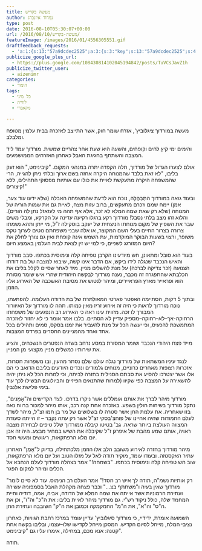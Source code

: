 ```yaml
---
title: מעשה בקדיש
author: נמרוד איזנברג
type: post
date: 2016-08-10T05:30:07+00:00
url: /2016/08/10/מעשה-בקדיש/
featureImage: /images/2016/01/4556305551.gif
draftfeedback_requests:
  - 'a:1:{s:13:"57a9dcdec2525";a:3:{s:3:"key";s:13:"57a9dcdec2525";s:4:"time";s:10:"1470749918";s:7:"user_id";s:8:"91501967";}}'
publicize_google_plus_url:
  - https://plus.google.com/108430814102045194842/posts/TuVCsJavZ1h
publicize_twitter_user:
  - aizenimr
categories:
  - הומור
tags:
  - כל מיני
  - לווייה
  - מקאברי

---
```

<span lang="he-IL">מעשה במורדוך ציגלוביץ</span><span lang="en-US">', </span><span lang="he-IL">אזרח שומר חוק</span><span lang="en-US">, </span><span lang="he-IL">אשר התייצב לאזכרה בבית עלמין מטופח ומלבלב</span><span lang="en-US">.</span>

<span lang="he-IL">והימים ימי קיץ לחים וקופחים</span><span lang="en-US">, </span><span lang="he-IL">והשעה היא שעת אחר צהריים שמשית</span><span lang="en-US">. </span><span lang="he-IL">מורדוך עמד ליד המצבה והשתתף בחגיגת האבל כאחרון האזרחים הממושמעים</span><span lang="en-US">.</span>

<span lang="he-IL">אולם לצערו הגדול של מורדוך</span><span lang="en-US">, </span><span lang="he-IL">חלה הקפדה יתרה במנהגי המקום</span><span lang="en-US">. "</span><span lang="he-IL">קיבינימט</span><span lang="en-US">," </span><span lang="he-IL">הוא זעק בליבו</span><span lang="en-US">, "</span><span lang="he-IL">לא זאת בלבד שהמנוחה היקרה אחזה בשם ארוך ובלתי ניתן להגייה</span><span lang="en-US">, </span><span lang="he-IL">הרי שהמשפחה היקרה מתעקשת לאיית את כולו עם אותיות מפסוקי התהילים</span><span lang="en-US">, </span><span lang="he-IL">ללא קיצורים</span><span lang="en-US">!"</span>

<span lang="he-IL">ובעוד גואה במורדוך התַּבְהֲלָה</span><span lang="en-US">, </span><span lang="he-IL">נוכח הוא לדעת שהמשפחה האבלה </span><span lang="en-US">(</span><span lang="he-IL">שלא ידעו עוד צער</span><span lang="en-US">, </span><span lang="he-IL">אמן</span><span lang="en-US">) </span><span lang="he-IL">יימח שמם וזכרם מתעקשים</span><span lang="en-US">, </span><span lang="he-IL">ברוב עזות מצח</span><span lang="en-US">, </span><span lang="he-IL">לאיית גם את שמות הוריה של המנוחה </span><span lang="en-US">(</span><span lang="he-IL">שלא רק שאת שמה המלא לא זכר</span><span lang="en-US">, </span><span lang="he-IL">אלא אף תהה מי לעזאזל נתן לה הורים</span><span lang="en-US">). </span><span lang="he-IL">והלוא זהו מצב בלתי נסבל</span><span lang="en-US">! </span><span lang="he-IL">מורדוך רקע ברגלו רקיעה עדינה על הקרקע</span><span lang="en-US">, </span><span lang="he-IL">ומבלי משים שבר את השפיץ של מקום מנוחתו הניצחית של יעקב בוסקילה ז</span><span lang="en-US">"</span><span lang="he-IL">ל</span><span lang="en-US">, </span><span lang="he-IL">מי ייתן ותהא נשמתו צרורה בצרור החיים בעלי השם המקוצר</span><span lang="en-US">, </span><span lang="he-IL">או אלה שבני משפחתם נוטים לערוך טקס משופר</span><span lang="en-US">, </span><span lang="he-IL">ורצוי בשעות הבוקר המוקדמות</span><span lang="en-US">, </span><span lang="he-IL">עת השמש אינה קופחת ואין גם צורך לחלק את היום המזורגג לשניים</span><span lang="en-US">, </span><span lang="he-IL">כי למי יש זין לצאת לבית העלמין באמצע היום</span><span lang="en-US">?</span>

<span lang="he-IL">בעוד הוא סובל ומתאונן</span><span lang="en-US">, </span><span lang="he-IL">חש מיודעינו הקרבן טפיחה קלה ונימוסית בכתפו</span><span lang="en-US">. </span><span lang="he-IL">סבב מורדוך והאיש הנכבד שנגלה לידו ביקש</span><span lang="en-US">, </span><span lang="he-IL">אם הדבר אינו קשה</span><span lang="en-US">, </span><span lang="he-IL">שיבוא למצבה של בת דודתו הצנועה </span><span lang="en-US">(</span><span lang="he-IL">זכר צדיקה לברכה</span><span lang="en-US">) </span><span lang="he-IL">על מנת להשלים מניין</span><span lang="en-US">. </span><span lang="he-IL">מיד לאחר שסיים לקלל בליבו את הכלבתא שהתפגרה זה מכבר</span><span lang="en-US">, </span><span lang="he-IL">נענה מורדוך לבקשה היהודית שהרי איש שומר מסורת הוא ופראייר מארץ הפראיירים</span><span lang="en-US">, </span><span lang="he-IL">ומיהר לנטוש את מסיבת האשכבה של האירוע אליו הוזמן</span><span lang="en-US">.</span>

<span lang="he-IL">ובתוך </span><span lang="en-US">5 </span><span lang="he-IL">דקות</span><span lang="en-US">, </span><span lang="he-IL">הסתיימה האפטר פארטי המאולתרת של בת הדודה העלומה</span><span lang="en-US">. </span><span lang="he-IL">להפתעתו</span><span lang="en-US">, </span><span lang="he-IL">נוכח מורדוך לראות כי היה זה אירוע זריז מאין כמותו</span><span lang="en-US">. </span><span lang="he-IL">תהה לו מורדוך על האיוורור המבורך לו זכה</span><span lang="en-US">. </span><span lang="he-IL">מזווית עינו ראה כי האירוע רב הנפגעים של משפחתו הרחוקה-אך</span><span lang="en-US">&#8211;</span><span lang="he-IL">לא</span><span lang="en-US">&#8211;</span><span lang="he-IL">רחוקה</span><span lang="en-US">&#8211;</span><span lang="he-IL">מספיק עדיין לא הסתיים</span><span lang="en-US">. </span><span lang="he-IL">בלבו אמר אומר כי לא יחזור לאזכרה המתמשכת להכעיס</span><span lang="en-US">, </span><span lang="he-IL">וכי יעשה הכל על מנת להעביר את זמנו בסקס</span><span lang="en-US">, </span><span lang="he-IL">סמים ותהילים בכל אחד ואחד מהמניינים החסרים בפרדס המצבות</span><span lang="en-US">.</span>

<span lang="he-IL">מייד פצח היהודי הנכבד ושומר המסורת במסע נרחב בשדה הנפטרים הנשכחים</span><span lang="en-US">, </span><span lang="he-IL">והציע את שירותיו כמשלים מניין מקצועי מן המניין</span><span lang="en-US">.</span>

<span lang="he-IL">לנגד עיניו המשתאות של מורדוך נגלה עולם שלם נסתר מהעין</span><span lang="en-US">, </span><span lang="he-IL">ובו משפחות חסרות</span><span lang="en-US">, </span><span lang="he-IL">אזכרות רצופות מאחרים כרוניים</span><span lang="en-US">, </span><span lang="he-IL">מנוחים גלמודים ונכדים היודעים בליבם הדואב כי הם אלו אשר יצטרכו להסיע את סבתם הסנילית בחזרה לביתה</span><span lang="en-US">, </span><span lang="he-IL">וכי למרות הכל לא ניתן יהיה להשאירה על המצבה כפי שקיוו </span><span lang="en-US">(</span><span lang="he-IL">למרות שהתנאים הפיזיים והביולוגים הבשילו לכך עוד בימי פלישת אלנבי</span><span lang="en-US">).</span>

<span lang="he-IL">מורדוך מיהר לברך את אותם אומללים אשר ניקרו בדרכו</span><span lang="en-US">. </span><span lang="he-IL">לצד הקדישים וה</span><span lang="en-US">"</span><span lang="en-US">אָמֵנים", </span><span lang="he-IL">נתקל מורדוך בשיחות חולין בשפע</span><span lang="en-US">. </span><span lang="he-IL">באזכרה אחת קנה רכב</span><span lang="en-US">, </span><span lang="he-IL">אותו מיהר למכור ברווח נאה בזו שאחריה</span><span lang="en-US">. </span><span lang="he-IL">את עלמת החן אשר סטרה לו בשלושים של מר בן חמו זצ</span><span lang="en-US">"</span><span lang="he-IL">ל</span><span lang="en-US">, </span><span lang="he-IL">מיהר לשדך לעלם החמודות שהיה אחיינו של פוחצ</span><span lang="en-US">'</span><span lang="he-IL">בסקי זצ</span><span lang="en-US">"</span><span lang="he-IL">ל אשר רק עתה נקבר – זו הייתה סעודת המצווה העולצת ביותר שראה</span><span lang="en-US">. </span><span lang="he-IL">גב</span><span lang="en-US">' </span><span lang="he-IL">בטיטו קיבלה ממורדוך שלל טיפים לבחירת מצבה ראויה</span><span lang="en-US">, </span><span lang="he-IL">אותם שמע מהבת של איפרגן ז</span><span lang="en-US">"</span><span lang="he-IL">ל שקיבלה את השיש במחיר מבצע</span><span lang="en-US">. </span><span lang="he-IL">היה זה אכן יום מלא הרפתקאות</span><span lang="en-US">, </span><span lang="he-IL">ריגושים ומעשי חסד</span><span lang="en-US">.</span>

<span lang="he-IL">מיהר מורדוך בחזרה לאירוע משובב הלב אלו הוזמן מלכתחילה</span><span lang="en-US">, </span><span lang="he-IL">בדיוק ל</span><span lang="en-US">"</span><span lang="en-US">אָמֵן" </span><span lang="he-IL">האחרון עתיר האקסטזה</span><span lang="en-US">. </span><span lang="he-IL">ובעודו עומד</span><span lang="en-US">, </span><span lang="he-IL">מוקיר תודה לאל על מזלו הטוב ועל יום מלא הרפתקאות</span><span lang="en-US">, </span><span lang="he-IL">שוב חש טפיחה קלה ונימוסית בכתפו</span><span lang="en-US">. "</span><span lang="he-IL">בשמחה</span><span lang="en-US">!" </span><span lang="he-IL">אמר בצהלה מורדוך לעלם הנחבא אל הכלים ומיהר למקום הפגר</span><span lang="en-US">.</span>

<span lang="en-US">"</span><span lang="he-IL">רק אותיות נשמ</span><span lang="en-US">"</span><span lang="he-IL">ה</span><span lang="en-US">, </span><span lang="he-IL">תודה לך איש רב חסד</span><span lang="en-US">!" </span><span lang="he-IL">אמר העלם רב הנימוס</span><span lang="en-US">. </span><span lang="he-IL">עוד לא סיים לומר מורדוך שאין בעיה ו</span><span lang="en-US">"</span><span lang="he-IL">משתתף בצ…</span><span lang="en-US">" </span><span lang="he-IL">וכבר פצחה מקהלת האבל בסמפוניה עשירה ועתירת הרמוניות אשר אייתה את שמה המלא של הדודה</span><span lang="en-US">, </span><span lang="he-IL">אביה</span><span lang="en-US">, </span><span lang="he-IL">אמה</span><span lang="en-US">, </span><span lang="he-IL">דודיה וחיית המחמד שלה</span><span lang="en-US">, </span><span lang="he-IL">כולל ניקוד רש</span><span lang="en-US">"</span><span lang="he-IL">י</span><span lang="en-US">. </span><span lang="he-IL">גם מורדוך מיהר לאיית בליבו</span><span lang="en-US">: </span><span lang="he-IL">את ה</span><span lang="en-US">"</span><span lang="he-IL">כ</span><span lang="en-US">" </span><span lang="he-IL">וה</span><span lang="en-US">"</span><span lang="he-IL">ו</span><span lang="en-US">", </span><span lang="he-IL">וכן את ה</span><span lang="en-US">"</span><span lang="he-IL">ס</span><span lang="en-US">" </span><span lang="he-IL">וה</span><span lang="en-US">"</span><span lang="he-IL">א</span><span lang="en-US">", </span><span lang="he-IL">את ה</span><span lang="en-US">"</span><span lang="he-IL">מ</span><span lang="en-US">" </span><span lang="he-IL">החמקמקה וכמובן את ה</span><span lang="en-US">"</span><span lang="he-IL">ק</span><span lang="en-US">" </span><span lang="he-IL">השובבה ועתירת החן</span><span lang="en-US">.</span>

<span lang="he-IL">השמועה אומרת</span><span lang="en-US">, </span><span lang="he-IL">ידידיי</span><span lang="en-US">, </span><span lang="he-IL">כי מורדוך סיגלוביץ</span><span lang="en-US">' </span><span lang="he-IL">עדיין עומד במרכז רחבת הגוויות</span><span lang="en-US">, </span><span lang="he-IL">כאחרון נציבי המלח</span><span lang="en-US">, </span><span lang="he-IL">מייחל לסיום הקדיש</span><span lang="en-US">. </span><span lang="he-IL">המסכן מייחל לקדישו שלו</span><span lang="en-US">&#8211;</span><span lang="he-IL">עצמו</span><span lang="en-US">, </span><span lang="he-IL">ובליבו בקשה אחת קטנה</span><span lang="en-US">: </span><span lang="he-IL">אנא מכם</span><span lang="en-US">, </span><span lang="he-IL">במחילה</span><span lang="en-US">, </span><span lang="he-IL">אימרו עליו גם </span><span lang="en-US">"</span><span lang="he-IL">קיבינימט</span><span lang="en-US">".</span>

<span lang="he-IL">תודה</span><span lang="en-US">.</span>